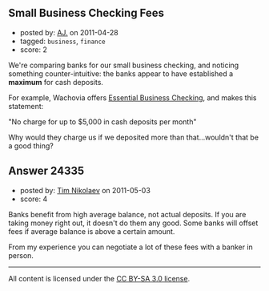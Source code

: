 ## Small Business Checking Fees

- posted by: [AJ.](https://stackexchange.com/users/-1/10010-aj) on 2011-04-28
- tagged: `business`, `finance`
- score: 2

We're comparing banks for our small business checking, and noticing something counter-intuitive:  the banks appear to have established a **maximum** for cash deposits.

For example, Wachovia offers [Essential Business Checking][1], and makes this statement:

"No charge for up to $5,000 in cash deposits per month"

Why would they charge us if we deposited more than that...wouldn't that be a good thing?


  [1]: https://www.wachovia.com/foundation/v/index.jsp?vgnextoid=216229dc160aa110VgnVCM1000004b0d1872RCRD


## Answer 24335

- posted by: [Tim Nikolaev](https://stackexchange.com/users/-1/7151-tim-nikolaev) on 2011-05-03
- score: 4

Banks benefit from high average balance, not actual deposits. If you are taking money right out, it doesn't do them any good. Some banks will offset fees if average balance is above a certain amount. 

From my experience you can negotiate a lot of these fees with a banker in person.



---

All content is licensed under the [CC BY-SA 3.0 license](https://creativecommons.org/licenses/by-sa/3.0/).
